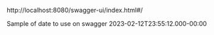 http://localhost:8080/swagger-ui/index.html#/

Sample of date to use on swagger 2023-02-12T23:55:12.000-00:00